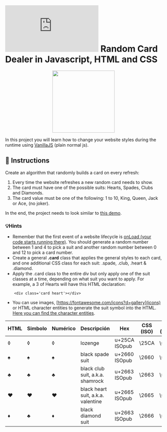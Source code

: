 # ![alt text](https://assets.breatheco.de/apis/img/images.php?blob&random&cat=icon&tags=breathecode,32)  Random Card Dealer in Javascript, HTML and CSS

<p align="center">
<img height="200px" src="https://github.com/breatheco-de/exercise-random-card/blob/master/preview.gif?raw=true" />
</p>

In this project you will learn how to change your website styles during the runtime using [VanillaJS](https://stackoverflow.com/questions/20435653/what-is-vanillajs) (plain normal js).

## 📝 Instructions

Create an algorithm that randomly builds a card on every refresh:

1. Every time the website refreshes a new random card needs to show.
2. The card must have one of the possible suits: Hearts, Spades, Clubs and Diamonds.
3. The card value must be one of the following: 1 to 10, King, Queen, Jack or Ace, (no joker).

In the end, the project needs to look similar to [this demo](https://github.com/breatheco-de/exercise-random-card/blob/master/preview.gif?raw=true).

### 💡Hints

- Remember that the first event of a website lifecycle is [onLoad (your code starts running there)](https://www.w3schools.com/jsref/event_onload.asp). You should generate a random number between 1 and 4 to pick a suit and another random number between 0 and 12 to pick a card number.
- Create a general **.card** class that applies the general styles to each card, and one additional CSS class for each suit: .spade, .club, .heart & .diamond.
- Apply the .card class to the entire div but only apply one of the suit classes at a time, depending on what suit you want to apply. For example, a 3 of Hearts will have this HTML declaration:
```
    <div class='card heart'></div>
```
- You can use images, [https://fontawesome.com/icons?d=gallery](icons) or HTML character entities to generate the suit symbol into the HTML. [Here you can find the character entities](https://brajeshwar.github.io/entities/).

HTML	| Simbolo	| Numérico	| Descripción	                    | Hex	        | CSS (ISO) | JS (Octal)|
--------|-----------|-----------|-----------------------------------|---------------|-----------|-----------|
&loz;	| ◊	        | &#9674;	| lozenge	                        | u+25CA ISOpub	| \25CA	    | \u25ca    |
&spades;| ♠	        | &#9824;	| black spade suit                  | u+2660 ISOpub	| \2660	    | \u2660    |
&clubs;	| ♣	        | &#9827;	| black club suit, a.k.a. shamrock  | u+2663 ISOpub	| \2663	    | \u2663    |
&hearts;| ♥	        | &#9829;	| black heart suit, a.k.a. valentine| u+2665 ISOpub	| \2665	    | \u2665    |
&diams;	| ♣	        | &#9830;	| black diamond suit                | u+2663 ISOpub	| \2666	    | \u2666    |
